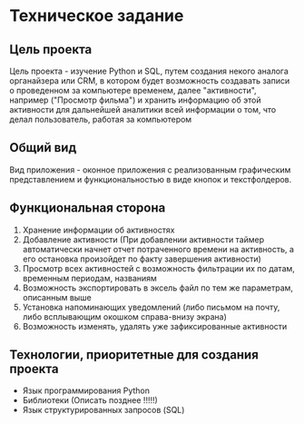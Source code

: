 # Техническое задание

## Цель проекта

Цель проекта - изучение Python и SQL, путем создания некого аналога органайзера или CRM, в котором будет возможность создавать записи о проведенном за компьютере временем, далее "активности", например ("Просмотр фильма") и хранить информацию об этой активности для дальнейшей аналитики всей информации о том, что делал пользователь, работая за компьютером

## Общий вид 

Вид приложения - оконное приложения с реализованным графическим представлением и функциональностью в виде кнопок и текстфолдеров.

## Функциональная сторона

1. Хранение информации об активностях
2. Добавление активности (При добавлении активности таймер автоматически начнет отчет потраченного времени на активность, а его остановка произойдет по факту завершения активности)
3. Просмотр всех активностей с возможность фильтрации их по датам, временным периодам, названиям
4. Возможность экспортировать в эксель файл по тем же параметрам, описанным выше
5. Установка напоминающих уведомлений (либо письмом на почту, либо всплывающим окошком справа-внизу экрана)
6. Возможность изменять, удалять уже зафиксированные активности 

## Технологии, приоритетные для создания проекта

- Язык программирования Python
- Библиотеки (Описать позднее !!!!!)
- Язык структурированных запросов (SQL)
